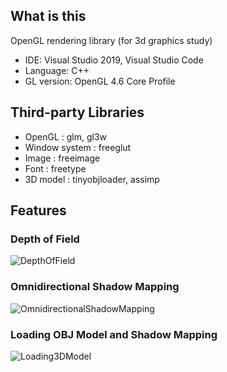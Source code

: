 
## What is this
OpenGL rendering library (for 3d graphics study)

* IDE: Visual Studio 2019, Visual Studio Code
* Language: C++
* GL version: OpenGL 4.6 Core Profile

## Third-party Libraries
* OpenGL        : glm, gl3w
* Window system : freeglut
* Image         : freeimage
* Font          : freetype
* 3D model      : tinyobjloader, assimp

## Features
### Depth of Field
![DepthOfField](https://user-images.githubusercontent.com/11644393/39674785-3dbe0b7c-518c-11e8-8204-aef8136321f1.jpg)

### Omnidirectional Shadow Mapping
![OmnidirectionalShadowMapping](https://cloud.githubusercontent.com/assets/11644393/15381530/30adbcc2-1dbb-11e6-9286-13c0f82e6f92.jpg)

### Loading OBJ Model and Shadow Mapping
![Loading3DModel](https://user-images.githubusercontent.com/11644393/30523779-681265a0-9c22-11e7-8118-f6e9c10a7272.jpg)
